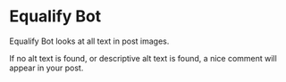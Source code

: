 # Equalify Bot

Equalify Bot looks at all text in post images.

If no alt text is found, or descriptive alt text is found, a nice comment will appear in your post.
